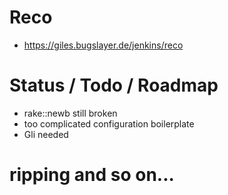 # Reco

* https://giles.bugslayer.de/jenkins/reco

# Status / Todo / Roadmap

* rake::newb still broken
* too complicated configuration boilerplate
* Gli needed

# ripping and so on...


